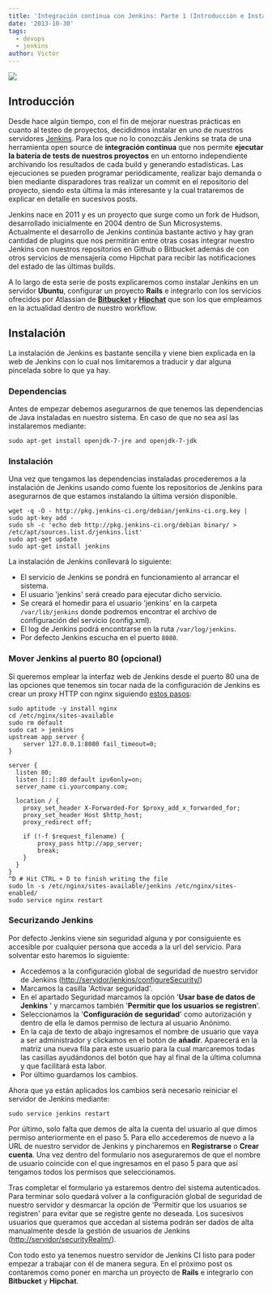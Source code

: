 ```yaml
---
title: 'Integración continua con Jenkins: Parte 1 (Introducción e Instalación)'
date: '2013-10-30'
tags:
  - devops
  - jenkins
author: Victor
---
```


[![](http://blog.diacode.com/wp-content/uploads/2013/10/jenkins-logo.png)](http://blog.diacode.com/wp-content/uploads/2013/10/jenkins-logo.png)

## Introducción

Desde hace algún tiempo, con el fin de mejorar nuestras prácticas en cuanto al testeo de proyectos, decididmos instalar en uno de nuestros servidores 
[Jenkins](http://jenkins-ci.org/). Para los que no lo conozcáis Jenkins se trata de una herramienta open source de **integración continua** que nos permite 
**ejecutar la batería de tests de nuestros proyectos** en un entorno independiente archivando los resultados de cada build y generando estadísticas. Las ejecuciones se pueden programar periódicamente, realizar bajo demanda o bien mediante disparadores tras realizar un commit en el repositorio del proyecto, siendo esta última la más interesante y la cual trataremos de explicar en detalle en sucesivos posts.

Jenkins nace en 2011 y es un proyecto que surge como un fork de Hudson, desarrollado inicialmente en 2004 dentro de Sun Microsystems. Actualmente el desarrollo de Jenkins continúa bastante activo y hay gran cantidad de plugins que nos permitirán entre otras cosas integrar nuestro Jenkins con nuestros repositorios en Github o Bitbucket además de con otros servicios de mensajería como Hipchat para recibir las notificaciones del estado de las últimas 
builds.

A lo largo de esta serie de posts explicaremos como instalar Jenkins en un servidor **Ubuntu**, configurar un proyecto **Rails** e integrarlo con los servicios ofrecidos por Atlassian de **[Bitbucket](http://bitbucket.org)** y **[Hipchat](htp://hipchat.com)** que son los que empleamos en la actualidad dentro de nuestro workflow.

## Instalación

La instalación de Jenkins es bastante sencilla y viene bien explicada en la web de Jenkins con lo cual nos limitaremos a traducir y dar alguna pincelada sobre lo que ya hay.

### Dependencias

Antes de empezar debemos asegurarnos de que tenemos las dependencias de Java instaladas en nuestro sistema. En caso de que no sea así las instalaremos mediante:

```
sudo apt-get install openjdk-7-jre and openjdk-7-jdk
```

### Instalación

Una vez que tengamos las dependencias instaladas procederemos a la instalación de Jenkins usando como fuente los repositorios de Jenkins para asegurarnos de que estamos instalando la última versión disponible.

```
wget -q -O - http://pkg.jenkins-ci.org/debian/jenkins-ci.org.key | sudo apt-key add -
sudo sh -c 'echo deb http://pkg.jenkins-ci.org/debian binary/ > /etc/apt/sources.list.d/jenkins.list'
sudo apt-get update
sudo apt-get install jenkins
```

La instalación de Jenkins conllevará lo siguiente:

* El servicio de Jenkins se pondrá en funcionamiento al arrancar el sistema.
* El usuario 'jenkins' será creado para ejecutar dicho servicio.
* Se creará el homedir para el usuario 'jenkins' en la carpeta `/var/lib/jenkins` donde podremos encontrar el archivo de configuración del servicio (config.xml).
* El log de Jenkins podrá encontrarse en la ruta `/var/log/jenkins`.	
* Por defecto Jenkins escucha en el puerto `8080`.

### Mover Jenkins al puerto 80 (opcional)

Si queremos emplear la interfaz web de Jenkins desde el puerto 80 una de las opciones que tenemos sin tocar nada de la configuración de Jenkins es crear un proxy HTTP con nginx siguiendo [estos pasos](https://gist.github.com/rdegges/913102#file-proxy_nginx-sh):

```
sudo aptitude -y install nginx
cd /etc/nginx/sites-available
sudo rm default
sudo cat > jenkins
upstream app_server {
    server 127.0.0.1:8080 fail_timeout=0;
}

server {
  listen 80;
  listen [::]:80 default ipv6only=on;
  server_name ci.yourcompany.com;

  location / {
    proxy_set_header X-Forwarded-For $proxy_add_x_forwarded_for;
    proxy_set_header Host $http_host;
    proxy_redirect off;

    if (!-f $request_filename) {
        proxy_pass http://app_server;
        break;
    }
  }
}
^D # Hit CTRL + D to finish writing the file
sudo ln -s /etc/nginx/sites-available/jenkins /etc/nginx/sites-enabled/
sudo service nginx restart
```

### Securizando Jenkins

Por defecto Jenkins viene sin seguridad alguna y por consiguiente es accesible por cualquier persona que acceda a la url del servicio. Para solventar esto haremos lo siguiente:

* Accedemos a la configuración global de seguridad de nuestro servidor de Jenkins ([http://servidor/jenkins/configureSecurity/](http://server/jenkins/configureSecurity/))
* Marcamos la casilla 'Activar seguridad'.
* En el apartado Seguridad marcamos la opción '**Usar base de datos de Jenkins**
' y marcamos también '**Permitir que los usuarios se registren**'.
* Seleccionamos la '**Configuración de seguridad**' como autorización y dentro de ella le damos permiso de lectura al usuario Anónimo.	
* En la caja de texto de abajo ingresamos el nombre de usuario que vaya a ser administrador y clickamos en el botón de **añadir**. Aparecerá en la matriz una nueva fila para este usuario para la cual marcaremos todas las casillas ayudándonos del botón que hay al final de la última columna y que facilitará esta labor.
* Por último guardamos los cambios.

Ahora que ya están aplicados los cambios será necesario reiniciar el servidor de Jenkins mediante:

```
sudo service jenkins restart
```

Por último, solo falta que demos de alta la cuenta del usuario al que dimos permiso anteriormente en el paso 5. Para ello accederemos de nuevo a la URL de nuestro servidor de Jenkins y pincharemos en **Registrarse** o **Crear cuenta**. Una vez dentro del formulario nos aseguraremos de que el nombre de usuario coincide con el que ingresamos en el paso 5 para que así tengamos todos los permisos que seleccionamos.

Tras completar el formulario ya estaremos dentro del sistema autenticados. Para terminar solo quedará volver a la configuración global de seguridad de nuestro servidor y desmarcar la opción de 'Permitir que los usuarios se registren' para evitar que se registre gente no deseada. Los sucesivos usuarios que queramos que accedan al sistema podrán ser dados de alta manualmente desde la gestión de usuarios de Jenkins ([http://servidor/securityRealm/](http://servidor/securityRealm7)).

Con todo esto ya tenemos nuestro servidor de Jenkins CI listo para poder empezar a trabajar con él de manera segura. En el próximo post os contaremos como poner en marcha un proyecto de **Rails** e integrarlo con **Bitbucket** y **Hipchat**.
